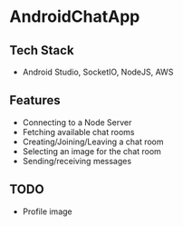 # AndroidChatApp

## Tech Stack
- Android Studio, SocketIO, NodeJS, AWS

## Features
- Connecting to a Node Server
- Fetching available chat rooms
- Creating/Joining/Leaving a chat room
- Selecting an image for the chat room
- Sending/receiving messages


## TODO
- Profile image

